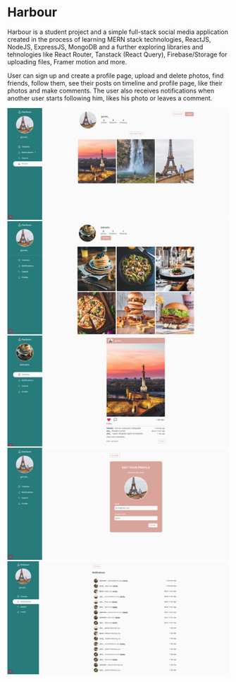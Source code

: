 # Harbour

Harbour is a student project and a simple full-stack social media application created in the process of learning MERN stack technologies, ReactJS, NodeJS, ExpressJS, MongoDB and a further exploring libraries and tehnologies like React Router, Tanstack (React Query), Firebase/Storage for uploading files, Framer motion and more.

User can sign up and create a profile page, upload and delete photos, find friends, follow them, see their posts on timeline and profile page, like their photos and make comments. The user also receives notifications when another user starts following him, likes his photo or leaves a comment.


<img src="frontend/src/assets/screenshots/screenshot1.png" />
<img src="frontend/src/assets/screenshots/screenshot2.png" />
<img src="frontend/src/assets/screenshots/screenshot3.png" />
<img src="frontend/src/assets/screenshots/screenshot4.png" />
<img src="frontend/src/assets/screenshots/screenshot5.png" />
